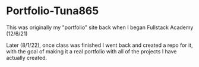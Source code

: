 # Portfolio-Tuna865

This was originally my "portfolio" site back when I began Fullstack Academy (12/6/21)

Later (8/1/22), once class was finished I went back and created a repo for it, with the goal of making it a real portfolio with all of the projects I have actually created.